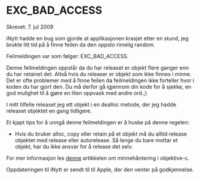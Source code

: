 # EXC_BAD_ACCESS

Skrevet:  7. jul 2009

iNytt hadde en bug som gjorde at applikasjonen krasjet etter en stund, jeg brukte litt tid på å finne feilen da den oppsto rimelig random.

Feilmeldingen var som følger: EXC_BAD_ACCESS.

Denne feilmeldingen oppstår da du har releaset er objekt flere ganger enn du har retainet det. Altså hvis du releaser er objekt som ikke finnes i minne. Det er ofte problemer med å finne feilen da feilmeldingen ikke forteller hvor i koden du har gjort den. Du må derfor gå igjennom din kode for å sjekke, en god mulighet til å gjøre en liten oppvask med andre ord.;)

I mitt tilfelle releaset jeg ett objekt i en dealloc metode, der jeg hadde releaset objektet en gang tidligere.

Et kjapt tips for å unngå denne feilmeldingen er å huske på denne regelen:
<ul>
	<li>Hvis du bruker alloc, copy eller retain på et objekt må du alltid release objektet med release eller autorelease. Så lenge du bare mottar et objekt, har du ikke ansvar for å release det selv.</li>
</ul>
For mer informasjon les <a title="minnehåntering " href="http://developer.apple.com/documentation/Cocoa/Conceptual/MemoryMgmt/MemoryMgmt.html">denne</a> artikkelen om minnehåntering i objektive-c.

Oppdateringen til iNytt er sendt til til Apple, der den venter på godkjennelse.
